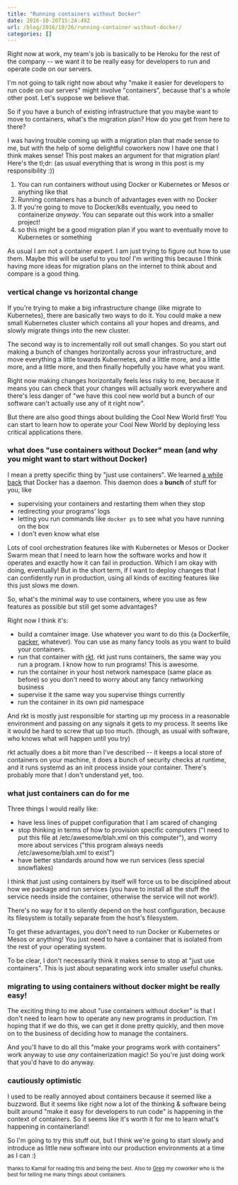 ```yaml
---
title: "Running containers without Docker"
date: 2016-10-26T15:24:49Z
url: /blog/2016/10/26/running-container-without-docker/
categories: []
---
```


Right now at work, my team's job is basically to be Heroku for the rest of the
company -- we want it to be really easy for developers to run and operate code
on our servers.

I'm not going to talk right now about why "make it easier for developers to
run code on our servers" might involve "containers", because that's a whole other
post. Let's suppose we believe that.

So if you have a bunch of existing infrastructure that you maybe want to move
to containers, what's the migration plan? How do you get from here to there?

I was having trouble coming up with a migration plan that made sense to me,
but with the help of some delightful coworkers now I have one  that I think
makes sense! This post makes an argument for that migration plan! Here's the
tl;dr: (as usual everything that is wrong in this post is my responsibility
:))

1. You can run containers without using Docker or Kubernetes or Mesos or anything like that
1. Running containers has a bunch of advantages even with no Docker
1. If you're going to move to Docker/k8s eventually, you need to containerize *anyway*. You can separate out this work into a smaller project!
1. so this might be a good migration plan if you want to eventually move to Kubernetes or something

As usual I am not a container expert. I am just trying to figure out how to
use them. Maybe this will be useful to you too! I'm writing this because I
think having more ideas for migration plans on the internet to think about and
compare is a good thing.

### vertical change vs horizontal change

If you're trying to make a big infrastructure change (like migrate to
Kubernetes), there are basically two ways to do it. You could make a new small
Kubernetes cluster which contains all your hopes and dreams, and slowly
migrate things into the new cluster.

The second way is to incrementally roll out small changes. So you start out
making a bunch of changes horizontally across your infrastructure, and move
everything a little towards Kubernetes, and a little more, and a little more,
and a little more, and then finally hopefully you have what you want.

Right now making changes horizontally feels less risky to me, because it means
you can check that your changes will actually work everywhere and there's less
danger of "we have this cool new world but a bunch of our software can't
actually use any of it right now".

But there are also good things about building the Cool New World first! You can
start to learn how to operate your Cool New World by deploying less critical
applications there.

### what does "use containers without Docker" mean (and why you might want to start without Docker)

I mean a pretty specific thing by "just use containers". We learned [a while back](/blog/2016/09/15/whats-up-with-containers-docker-and-rkt/) that Docker has a daemon. This daemon does a **bunch** of stuff for you, like

* supervising your containers and restarting them when they stop
* redirecting your programs' logs
* letting you run commands like `docker ps` to see what you have running on the box
* I don't even know what else

Lots of cool orchestration features like with Kubernetes or Mesos or Docker
Swarm mean that I need to learn how the software works and how it operates and
exactly how it can fail in production. Which I am okay with doing, eventually!
But in the short term, if I want to deploy changes that I can confidently run in
production, using all kinds of exciting features like this just slows me down.

So, what's the minimal way to use containers, where you use as few features as
possible but still get some advantages?

Right now I think it's:

* build a comtainer image. Use whatever you want to do this (a Dockerfile, [packer](https://www.packer.io/), whatever). You can use as many fancy tools as you want to build your containers.
* run that container with [rkt](https://github.com/coreos/rkt). rkt just runs containers, the same way you run a program. I know how to run programs! This is awesome.
* run the container in your host network namespace (same place as before) so you don't need to worry about any fancy networking business
* supervise it the same way you supervise things currently
* run the container in its own pid namespace

And rkt is mostly just responsible for starting up my process in a reasonable
environment and passing on any signals it gets to my process. It seems like it
would be hard to screw that up too much. (though, as usual with software, who
knows what will happen until you try)

rkt actually does a bit more than I've described -- it keeps a local store of
containers on your machine, it does a bunch of security checks at runtime, and
it runs systemd as an init process inside your container. There's probably more
that I don't understand yet, too.

### what just containers can do for me

Three things I would really like:

* have less lines of puppet configuration that I am scared of changing
* stop thinking in terms of how to provision specific computers ("I need to put this file at /etc/awesome/blah.xml on this computer"), and worry more about services ("this program always needs /etc/awesome/blah.xml to exist")
* have better standards around how we run services (less special snowflakes)

I think that just using containers by itself will force us to be disciplined
about how we package and run services (you have to install all the stuff the
service needs inside the container, otherwise the service will not work!).

There's no way for it to silently depend on the host configuration, because
its filesystem is totally separate from the host's filesystem.

To get these advantages, you don't need to run Docker or Kubernetes or Mesos
or anything! You just need to have a container that is isolated from the rest
of your operating system.

To be clear, I don't necessarily think it makes sense to stop at "just use
containers". This is just about separating work into smaller useful chunks.

### migrating to using containers without docker might be really easy!

The exciting thing to me about "use containers without docker" is that I don't
need to learn how to operate any new programs in production. I'm hoping that
if we do this, we can get it done pretty quickly, and then move on to the
business of deciding how to manage the containers.

And you'll have to do all this "make your programs work with containers" work
anyway to use *any* containerization magic! So you're just doing work that
you'd have to do anyway.

### cautiously optimistic

I used to be really annoyed about containers because it seemed like a
buzzword. But it seems like right now a lot of the thinking & software being
built around "make it easy for developers to run code" is happening in the
context of containers. So it seems like it's worth it for me to learn what's
happening in containerland!

So I'm going to try this stuff out, but I think we're going to start slowly and
introduce as little new software into our production environments at a time as
I can :)


<small>thanks to Kamal for reading this and being the best. Also to
[Greg](https://github.com/grepory) my coworker who is the best for telling me
many things about containers.</small>
